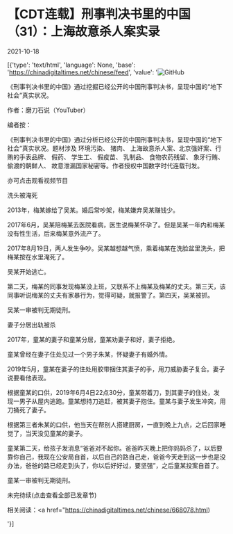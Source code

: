 # 【CDT连载】刑事判决书里的中国（31）：上海故意杀人案实录

2021-10-18

[{'type': 'text/html', 'language': None, 'base': 'https://chinadigitaltimes.net/chinese/feed', 'value': '![GitHub](https://chinadigitaltimes.net/chinese/files/2021/09/刑事判决书里的中国-791x1024.jpg)



《刑事判决书里的中国》通过挖掘已经公开的中国刑事判决书，呈现中国的“地下社会”真实状况。 

作者：磨刀石说（YouTuber）



编者按：

《刑事判决书里的中国》通过分析已经公开的中国刑事判决书，呈现中国的“地下社会”真实状况。题材涉及 环境污染、 猪肉、 上海故意杀人案、北京强奸案、行贿的手表品牌、 假药、 学生工、 假疫苗、 乳制品、 食物农药残留、 象牙行贿、 偷渡的朝鲜人、 故意泄漏国家秘密等。作者授权中国数字时代连载刊发。

亦可点击观看视频节目





洗头被淹死

2013年，梅某嫁给了吴某。婚后常吵架，梅某嫌弃吴某赚钱少。

2017年6月，吴某陪梅某去医院看病，医生说梅某怀孕了。但是吴某一年内和梅某没有性生活，后来梅某意外流产了。

2017年8月19日，两人发生争吵。吴某越想越气愤，乘着梅某在洗脸盆里洗头，把梅某按在水里淹死了。

吴某开始逃亡。

第二天，梅某的同事发现梅某没上班，又联系不上梅某及梅某的丈夫。第三天，该同事听说梅某的丈夫有家暴行为，觉得可疑，就报警了。第四天，吴某被抓。

吴某一审被判无期徒刑。

妻子分居出轨被杀

2017年，童某的妻子和童某分居，童某劝妻子和好，妻子拒绝。

童某曾经在妻子住处见过一个男子朱某，怀疑妻子有婚外情。

2019年5月，童某在妻子的住处用胶带捆住其妻子的手，用刀威胁妻子复合。妻子说要看他表现。

根据童某的口供，2019年6月4日22点30分，童某带着刀，到其妻子的住处，发现一男子从屋内逃跑。童某想持刀追赶，被其妻子抱住。童某与妻子发生冲突，用刀捅死了妻子。

根据第三者朱某的口供，他当天在帮别人搭建厨房，一直到晚上九点，之后回家睡觉了，当天没见童某的妻子。

童某第二天，给孩子发消息“爸爸对不起你。爸爸昨天晚上把你妈妈杀了，以后要靠你自己，我现在公安局自首，以后自己的路自己走，爸爸今天走到这一步也是没办法，爸爸的路已经走到头了，你以后好好过，要坚强”，之后童某投案自首了。

童某一审被判无期徒刑。

未完待续(点击查看全部已发章节)



相关阅读：<a href="https://chinadigitaltimes.net/chinese/668078.html)

'}]